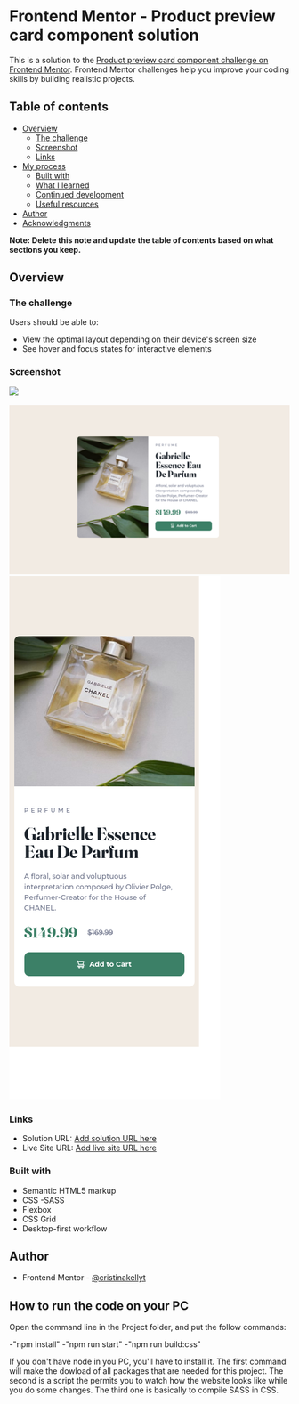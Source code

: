 # Frontend Mentor - Product preview card component solution

This is a solution to the [Product preview card component challenge on Frontend Mentor](https://www.frontendmentor.io/challenges/product-preview-card-component-GO7UmttRfa). Frontend Mentor challenges help you improve your coding skills by building realistic projects.

## Table of contents

- [Overview](#overview)
  - [The challenge](#the-challenge)
  - [Screenshot](#screenshot)
  - [Links](#links)
- [My process](#my-process)
  - [Built with](#built-with)
  - [What I learned](#what-i-learned)
  - [Continued development](#continued-development)
  - [Useful resources](#useful-resources)
- [Author](#author)
- [Acknowledgments](#acknowledgments)

**Note: Delete this note and update the table of contents based on what sections you keep.**

## Overview

### The challenge

Users should be able to:

- View the optimal layout depending on their device's screen size
- See hover and focus states for interactive elements

### Screenshot

![](./screenshot.jpg)

![](./images/DesktopSolution_product-preview-card-component.png)
![](./images/MobileSolution_Product-preview-card-component.png)

### Links

- Solution URL: [Add solution URL here](https://your-solution-url.com)
- Live Site URL: [Add live site URL here](https://your-live-site-url.com)

### Built with

- Semantic HTML5 markup
- CSS
  -SASS
- Flexbox
- CSS Grid
- Desktop-first workflow

## Author

- Frontend Mentor - [@cristinakellyt](https://www.frontendmentor.io/profile/cristinakellyt)

## How to run the code on your PC

Open the command line in the Project folder, and put the follow commands:

-"npm install"
-"npm run start"
-"npm run build:css"

If you don't have node in you PC, you'll have to install it. The first command will make the dowload of all packages that are needed for this project. The second is a script the permits you to watch how the website looks like while you do some changes. The third one is basically to compile SASS in CSS.
